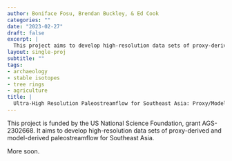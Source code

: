 ```yaml
---
author: Boniface Fosu, Brendan Buckley, & Ed Cook
categories: ""
date: "2023-02-27"
draft: false
excerpt: |
  This project aims to develop high-resolution data sets of proxy-derived and model-derived paleostreamflow for Southeast Asia. 
layout: single-proj
subtitle: ""
tags:
- archaeology
- stable isotopes
- tree rings
- agriculture
title: |
  Ultra-High Resolution Paleostreamflow for Southeast Asia: Proxy/Model Comparison
---
```


This project is funded by the US National Science Foundation, grant AGS-2302668. It aims to develop high-resolution data sets of proxy-derived and model-derived paleostreamflow for Southeast Asia. 

More soon.